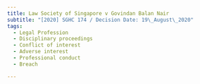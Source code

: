 ```yaml
---
title: Law Society of Singapore v Govindan Balan Nair
subtitle: "[2020] SGHC 174 / Decision Date: 19\_August\_2020"
tags:
  - Legal Profession
  - Disciplinary proceedings
  - Conflict of interest
  - Adverse interest
  - Professional conduct
  - Breach

---
```


